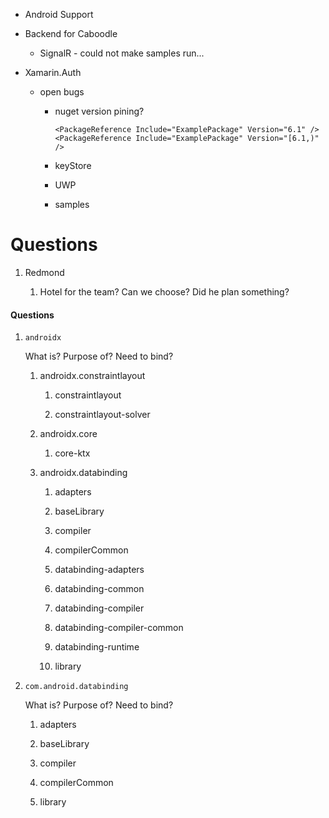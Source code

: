 
*   Android Support

*   Backend for Caboodle

    *   SignalR - could not make samples run...

*   Xamarin.Auth 

    *   open bugs

        *   nuget version pining?

            ```
            <PackageReference Include="ExamplePackage" Version="6.1" />
            <PackageReference Include="ExamplePackage" Version="[6.1,)" />
            ```

        *   keyStore

        *   UWP

        *   samples



# Questions

1.  Redmond 

    1.  Hotel for the team? Can we choose? Did he plan something?

#### Questions

1.  `androidx` 

    What is? 
    Purpose of? 
    Need to bind?

    1.  androidx.constraintlayout

        1.  constraintlayout

        2.  constraintlayout-solver

    2.  androidx.core

        1.  core-ktx

    3.  androidx.databinding

        1.  adapters

        2.  baseLibrary

        3.  compiler

        4.  compilerCommon

        5.  databinding-adapters

        6.  databinding-common

        7.  databinding-compiler

        8.  databinding-compiler-common

        9.  databinding-runtime

        10. library

2.  `com.android.databinding`

    What is? 
    Purpose of? 
    Need to bind?

    1.  adapters

    2.  baseLibrary

    3.  compiler

    4.  compilerCommon

    5.  library


